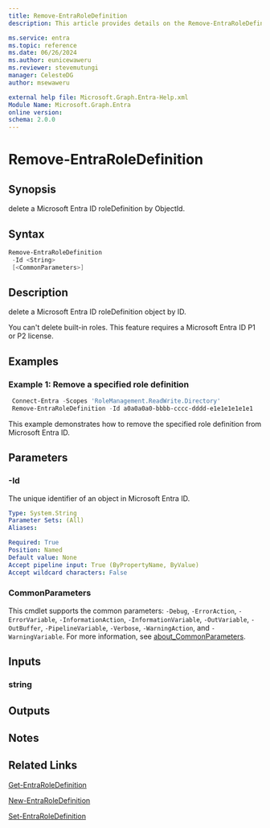 ```yaml
---
title: Remove-EntraRoleDefinition
description: This article provides details on the Remove-EntraRoleDefinition command.

ms.service: entra
ms.topic: reference
ms.date: 06/26/2024
ms.author: eunicewaweru
ms.reviewer: stevemutungi
manager: CelesteDG
author: msewaweru

external help file: Microsoft.Graph.Entra-Help.xml
Module Name: Microsoft.Graph.Entra
online version:
schema: 2.0.0
---
```


# Remove-EntraRoleDefinition

## Synopsis

delete a Microsoft Entra ID roleDefinition by ObjectId.

## Syntax

```powershell
Remove-EntraRoleDefinition 
 -Id <String> 
 [<CommonParameters>]
```

## Description

delete a Microsoft Entra ID roleDefinition object by ID.

You can't delete built-in roles. This feature requires a Microsoft Entra ID P1 or P2 license.

## Examples

### Example 1: Remove a specified role definition

```powershell
 Connect-Entra -Scopes 'RoleManagement.ReadWrite.Directory'
 Remove-EntraRoleDefinition -Id a0a0a0a0-bbbb-cccc-dddd-e1e1e1e1e1e1
```

This example demonstrates how to remove the specified role definition from Microsoft Entra ID.

## Parameters

### -Id

The unique identifier of an object in Microsoft Entra ID.

```yaml
Type: System.String
Parameter Sets: (All)
Aliases:

Required: True
Position: Named
Default value: None
Accept pipeline input: True (ByPropertyName, ByValue)
Accept wildcard characters: False
```

### CommonParameters

This cmdlet supports the common parameters: `-Debug`, `-ErrorAction`, `-ErrorVariable`, `-InformationAction`, `-InformationVariable`, `-OutVariable`, `-OutBuffer`, `-PipelineVariable`, `-Verbose`, `-WarningAction`, and `-WarningVariable`. For more information, see [about_CommonParameters](https://go.microsoft.com/fwlink/?LinkID=113216).

## Inputs

### string

## Outputs

## Notes

## Related Links

[Get-EntraRoleDefinition](Get-EntraRoleDefinition.md)

[New-EntraRoleDefinition](New-EntraRoleDefinition.md)

[Set-EntraRoleDefinition](Set-EntraRoleDefinition.md)
